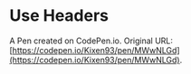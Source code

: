 # Use Headers

A Pen created on CodePen.io. Original URL: [https://codepen.io/Kixen93/pen/MWwNLGd](https://codepen.io/Kixen93/pen/MWwNLGd).


